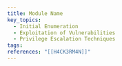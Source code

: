 ```yaml
---
title: Module Name
key_topics:
  - Initial Enumeration
  - Exploitation of Vulnerabilities
  - Privilege Escalation Techniques
tags: 
references: "[[H4CK3RM4N]]"
---
```


